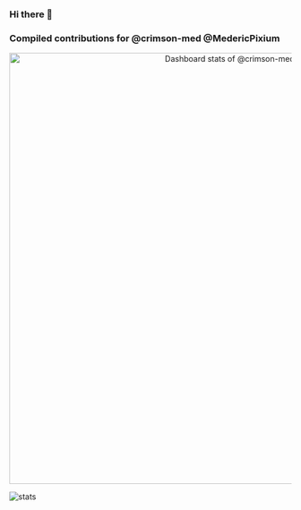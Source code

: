 ### Hi there 👋

### Compiled contributions for @crimson-med @MedericPixium

<!-- Copy-paste in your Readme.md file -->

<a href="https://next.ossinsight.io/widgets/official/compose-user-dashboard-stats?user_id=28290546" target="_blank" style="display: block" align="center">
  <picture>
    <source media="(prefers-color-scheme: dark)" srcset="https://next.ossinsight.io/widgets/official/compose-user-dashboard-stats/thumbnail.png?user_id=28290546&image_size=auto&color_scheme=dark" width="771" height="auto">
    <img alt="Dashboard stats of @crimson-med" src="https://next.ossinsight.io/widgets/official/compose-user-dashboard-stats/thumbnail.png?user_id=28290546&image_size=auto&color_scheme=light" width="771" height="auto">
  </picture>
</a>

<!-- Made with [OSS Insight](https://ossinsight.io/) -->

![stats](https://github-readme-stats.vercel.app/api?username=crimson-med&show_icons=true&theme=dracula)

<!--
**crimson-med/crimson-med** is a ✨ _special_ ✨ repository because its `README.md` (this file) appears on your GitHub profile.

Here are some ideas to get you started:

- 🔭 I’m currently working on ...
- 🌱 I’m currently learning ...
- 👯 I’m looking to collaborate on ...
- 🤔 I’m looking for help with ...
- 💬 Ask me about ...
- 📫 How to reach me: ...
- 😄 Pronouns: ...
- ⚡ Fun fact: ...
-->
